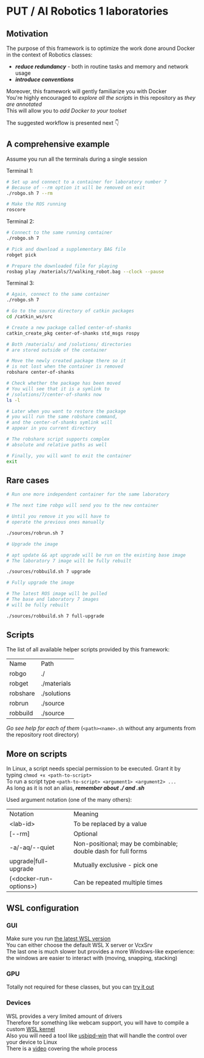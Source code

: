 # PUT / AI Robotics 1 laboratories

## Motivation

The purpose of this framework is to optimize the work done around Docker in the context of Robotics classes:

- **_reduce redundancy_** - both in routine tasks and memory and network usage
- **_introduce conventions_**

Moreover, this framework will gently familiarize you with Docker<br />
You're highly encouraged to _explore all the scripts_ in this repository as _they are annotated_<br />
This will allow you to _add Docker to your toolset_

The suggested workflow is presented next 👇

## A comprehensive example

Assume you run all the terminals during a single session

Terminal 1:

```bash
# Set up and connect to a container for laboratory number 7
# Because of --rm option it will be removed on exit
./robgo.sh 7 --rm

# Make the ROS running
roscore
```

Terminal 2:

```bash
# Connect to the same running container
./robgo.sh 7

# Pick and download a supplementary BAG file
robget pick

# Prepare the downloaded file for playing
rosbag play /materials/7/walking_robot.bag --clock --pause
```

Terminal 3:

```bash
# Again, connect to the same container
./robgo.sh 7

# Go to the source directory of catkin packages
cd /catkin_ws/src

# Create a new package called center-of-shanks
catkin_create_pkg center-of-shanks std_msgs rospy

# Both /materials/ and /solutions/ directories
# are stored outside of the container

# Move the newly created package there so it
# is not lost when the container is removed
robshare center-of-shanks

# Check whether the package has been moved
# You will see that it is a symlink to
# /solutions/7/center-of-shanks now
ls -l

# Later when you want to restore the package
# you will run the same robshare command,
# and the center-of-shanks symlink will
# appear in you current directory

# The robshare script supports complex
# absolute and relative paths as well

# Finally, you will want to exit the container
exit
```

## Rare cases

```bash
# Run one more independent container for the same laboratory

# The next time robgo will send you to the new container

# Until you remove it you will have to
# operate the previous ones manually

./sources/robrun.sh 7

# Upgrade the image

# apt update && apt upgrade will be run on the existing base image
# The laboratory 7 image will be fully rebuilt

./sources/robbuild.sh 7 upgrade

# Fully upgrade the image

# The latest ROS image will be pulled
# The base and laboratory 7 images
# will be fully rebuilt

./sources/robbuild.sh 7 full-upgrade
```

## Scripts

The list of all available helper scripts provided by this framework:

<table>
    <tr>
        <td>Name</td>
        <td>Path</td>
    </tr>
    <tr>
        <td>robgo</td>
        <td>./</td>
    </tr>
    <tr>
        <td>robget</td>
        <td>./materials</td>
    </tr>
    <tr>
        <td>robshare</td>
        <td>./solutions</td>
    </tr>
    <tr>
        <td>robrun</td>
        <td>./source</td>
    </tr>
    <tr>
        <td>robbuild</td>
        <td>./source</td>
    </tr>
</table>

_Go see help for each of them_ (`<path><name>.sh` without any arguments from the repository root directory)

## More on scripts

In Linux, a script needs special permission to be executed. Grant it by typing `chmod +x <path-to-script>`<br />
To run a script type `<path-to-script> <argument1> <argument2> ... `<br />
As long as it is not an alias, **_remember about ./ and .sh_**

Used argument notation (one of the many others):

<table>
    <tr>
        <td>Notation</td>
        <td>Meaning</td>
    </tr>
    <tr>
        <td>&lt;lab-id&gt;</td>
        <td>To be replaced by a value</td>
    </tr>
    <tr>
        <td>[--rm]</td>
        <td>Optional</td>
    </tr>
    <tr>
        <td>-a/-aq/--quiet</td>
        <td>Non-positional; may be combinable; double dash for full forms</td>
    </tr>
    <tr>
        <td>upgrade|full-upgrade</td>
        <td>Mutually exclusive - pick one</td>
    </tr>
    <tr>
        <td>(&lt;docker-run-options&gt;)</td>
        <td>Can be repeated multiple times</td>
    </tr>
</table>

## WSL configuration

### GUI

Make sure you run [the latest WSL version](https://learn.microsoft.com/en-us/windows/wsl/tutorials/gui-apps)<br />
You can either choose the default WSL X server or VcxSrv<br />
The last one is much slower but provides a more Windows-like experience:<br />
the windows are easier to interact with (moving, snapping, stacking)

### GPU

Totally not required for these classes, but you can [try it out](https://learn.microsoft.com/en-us/windows/ai/directml/gpu-cuda-in-wsl#get-started-with-nvidia-cuda)

### Devices

WSL provides a very limited amount of drivers<br />
Therefore for something like webcam support, you will have to compile a custom [WSL kernel](https://github.com/microsoft/WSL2-Linux-Kernel)<br />
Also you will need a tool like [usbipd-win](https://github.com/dorssel/usbipd-win) that will handle the control over your device to Linux<br />
There is a [video](https://www.youtube.com/watch?v=t_YnACEPmrM) covering the whole process
